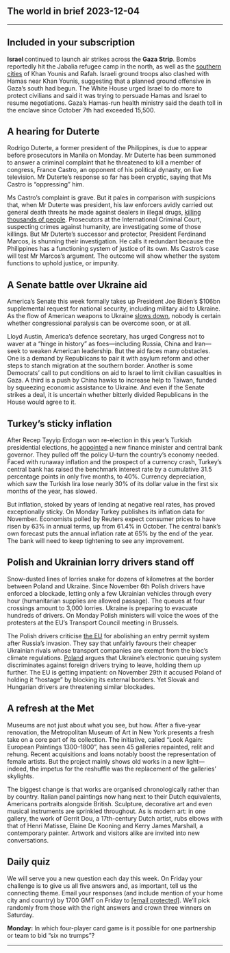 ## The world in brief 2023-12-04

----------

## Included in your subscription



<strong>Israel </strong>continued to launch air strikes across the <strong>Gaza Strip</strong>. Bombs reportedly hit the Jabalia refugee camp in the north, as well as the [southern cities](https://www.economist.com/middle-east-and-africa/2023/11/26/a-brutal-battle-for-southern-gaza-beckons-after-the-truce-ends) of Khan Younis and Rafah. Israeli ground troops also clashed with Hamas near Khan Younis, suggesting that a planned ground offensive in Gaza’s south had begun. The White House urged Israel to do more to protect civilians and said it was trying to persuade Hamas and Israel to resume negotiations. Gaza’s Hamas-run health ministry said the death toll in the enclave since October 7th had exceeded 15,500.

## A hearing for Duterte

Rodrigo Duterte, a former president of the Philippines, is due to appear before prosecutors in Manila on Monday. Mr Duterte has been summoned to answer a criminal complaint that he threatened to kill a member of congress, France Castro, an opponent of his political dynasty, on live television. Mr Duterte’s response so far has been cryptic, saying that Ms Castro is “oppressing” him. 

Ms Castro’s complaint is grave. But it pales in comparison with suspicions that, when Mr Duterte was president, his law enforcers avidly carried out general death threats he made against dealers in illegal drugs, [killing thousands of people](https://www.economist.com/graphic-detail/2021/11/22/how-many-people-have-been-killed-in-rodrigo-dutertes-war-on-drugs). Prosecutors at the International Criminal Court, suspecting crimes against humanity, are investigating some of those killings. But Mr Duterte’s successor and protector, President Ferdinand Marcos, is shunning their investigation. He calls it redundant because the Philippines has a functioning system of justice of its own. Ms Castro’s case will test Mr Marcos’s argument. The outcome will show whether the system functions to uphold justice, or impunity. 

## A Senate battle over Ukraine aid

America’s Senate this week formally takes up President Joe Biden’s $106bn supplemental request for national security, including military aid to Ukraine. As the flow of American weapons to Ukraine [slows down](https://www.economist.com/graphic-detail/2023/12/02/americas-political-paralysis-is-complicating-its-support-for-ukraine), nobody is certain whether congressional paralysis can be overcome soon, or at all.

Lloyd Austin, America’s defence secretary, has urged Congress not to waver at a “hinge in history” as foes—including Russia, China and Iran—seek to weaken American leadership. But the aid faces many obstacles. One is a demand by Republicans to pair it with asylum reform and other steps to stanch migration at the southern border. Another is some Democrats’ call to put conditions on aid to Israel to limit civilian casualties in Gaza. A third is a push by China hawks to increase help to Taiwan, funded by squeezing economic assistance to Ukraine. And even if the Senate strikes a deal, it is uncertain whether bitterly divided Republicans in the House would agree to it. 

## Turkey’s sticky inflation

After Recep Tayyip Erdogan won re-election in this year’s Turkish presidential elections, he [appointed](https://www.economist.com/europe/2023/06/04/turkeys-president-erdogan-shifts-towards-sane-economics) a new finance minister and central bank governor. They pulled off the policy U-turn the country’s economy needed. Faced with runaway inflation and the prospect of a currency crash, Turkey’s central bank has raised the benchmark interest rate by a cumulative 31.5 percentage points in only five months, to 40%. Currency depreciation, which saw the Turkish lira lose nearly 30% of its dollar value in the first six months of the year, has slowed. 

But inflation, stoked by years of lending at negative real rates, has proved exceptionally sticky. On Monday Turkey publishes its inflation data for November. Economists polled by Reuters expect consumer prices to have risen by 63% in annual terms, up from 61.4% in October. The central bank’s own forecast puts the annual inflation rate at 65% by the end of the year. The bank will need to keep tightening to see any improvement.

## Polish and Ukrainian lorry drivers stand off

Snow-dusted lines of lorries snake for dozens of kilometres at the border between Poland and Ukraine. Since November 6th Polish drivers have enforced a blockade, letting only a few Ukrainian vehicles through every hour (humanitarian supplies are allowed passage). The queues at four crossings amount to 3,000 lorries. Ukraine is preparing to evacuate hundreds of drivers. On Monday Polish ministers will voice the woes of the protesters at the EU’s Transport Council meeting in Brussels.

The Polish drivers criticise [the EU](https://www.economist.com/europe/2022/06/30/poland-is-being-given-an-opportunity-to-matter-in-europe) for abolishing an entry permit system after Russia’s invasion. They say that unfairly favours their cheaper Ukrainian rivals whose transport companies are exempt from the bloc’s climate regulations. [Poland](https://www.economist.com/the-economist-explains/2023/09/21/why-poland-is-halting-its-supply-of-weapons-to-ukraine) argues that Ukraine’s electronic queuing system discriminates against foreign drivers trying to leave, holding them up further. The EU is getting impatient: on November 29th it accused Poland of holding it “hostage” by blocking its external borders. Yet Slovak and Hungarian drivers are threatening similar blockades.

## A refresh at the Met

Museums are not just about what you see, but how. After a five-year renovation, the Metropolitan Museum of Art in New York presents a fresh take on a core part of its collection. The initiative, called “Look Again: European Paintings 1300–1800”, has seen 45 galleries repainted, relit and rehung. Recent acquisitions and loans notably boost the representation of female artists. But the project mainly shows old works in a new light—indeed, the impetus for the reshuffle was the replacement of the galleries’ skylights.

The biggest change is that works are organised chronologically rather than by country. Italian panel paintings now hang next to their Dutch equivalents, Americans portraits alongside British. Sculpture, decorative art and even musical instruments are sprinkled throughout. As is modern art: in one gallery, the work of Gerrit Dou, a 17th-century Dutch artist, rubs elbows with that of Henri Matisse, Elaine De Kooning and Kerry James Marshall, a contemporary painter. Artwork and visitors alike are invited into new conversations. 

## Daily quiz

We will serve you a new question each day this week. On Friday your challenge is to give us all five answers and, as important, tell us the connecting theme. Email your responses (and include mention of your home city and country) by 1700 GMT on Friday to [<span class="__cf_email__" data-cfemail="c190b4a8bb84b2b1b3a4b2b2ae81a4a2aeafaeaca8b2b5efa2aeac">[email&#160;protected]</span>](https://mail.google.com/mail/?view=cm&amp;fs=1&amp;tf=1&amp;to=QuizEspresso@economist.com). We’ll pick randomly from those with the right answers and crown three winners on Saturday.

<strong>Monday:</strong> In which four-player card game is it possible for one partnership or team to bid “six no trumps”?

----------

